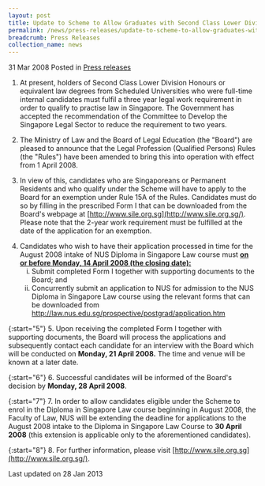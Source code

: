 ```yaml
---
layout: post
title: Update to Scheme to Allow Graduates with Second Class Lower Division Honours Degrees to Practise Law
permalink: /news/press-releases/update-to-scheme-to-allow-graduates-with-second-class-lower-division-honours-degrees-to-practise-law
breadcrumb: Press Releases
collection_name: news
---
```


31 Mar 2008 Posted in [Press releases](/news/press-releases)


1. At present, holders of Second Class Lower Division Honours or equivalent law degrees from Scheduled Universities who were full-time internal candidates must fulfil a three year legal work requirement in order to qualify to practise law in Singapore. The Government has accepted the recommendation of the Committee to Develop the Singapore Legal Sector to reduce the requirement to two years.

2. The Ministry of Law and the Board of Legal Education (the "Board") are pleased to announce that the Legal Profession (Qualified Persons) Rules (the "Rules") have been amended to bring this into operation with effect from 1 April 2008.

3. In view of this, candidates who are Singaporeans or Permanent Residents and who qualify under the Scheme will have to apply to the Board for an exemption under Rule 15A of the Rules. Candidates must do so by filling in the prescribed Form I that can be downloaded from the Board's webpage at [http://www.sile.org.sg](http://www.sile.org.sg/). Please note that the 2-year work requirement must be fulfilled at the date of the application for an exemption.

<ol start="4">
<li> Candidates who wish to have their application processed in time for the August 2008 intake of NUS Diploma in Singapore Law course must <strong><u>on or before Monday, 14 April 2008 (the closing date):</u></strong>

<ol style="list-style-type: lower-roman">
<li>Submit completed Form I together with supporting documents to the Board; and</li>
<li>Concurrently submit an application to NUS for admission to the NUS Diploma in Singapore Law course using the relevant forms that can be downloaded from
<a href="http://law.nus.edu.sg/prospective/postgrad/application.htm">http://law.nus.edu.sg/prospective/postgrad/application.htm</a></li>
</ol>

</li>
</ol>

{:start="5"}
5. Upon receiving the completed Form I together with supporting documents, the Board will process the applications and subsequently contact each candidate for an interview with the Board which will be conducted on **Monday, 21 April 2008.** The time and venue will be known at a later date.

{:start="6"}
6. Successful candidates will be informed of the Board's decision by **Monday, 28 April 2008**.

{:start="7"}
7. In order to allow candidates eligible under the Scheme to enrol in the Diploma in Singapore Law course beginning in August 2008, the Faculty of Law, NUS will be extending the deadline for applications to the August 2008 intake to the Diploma in Singapore Law Course to **30 April 2008** (this extension is applicable only to the aforementioned candidates).

{:start="8"}
8. For further information, please visit [http://www.sile.org.sg](http://www.sile.org.sg/).

<p class="right-side-updated">Last updated on 28 Jan 2013</p>




